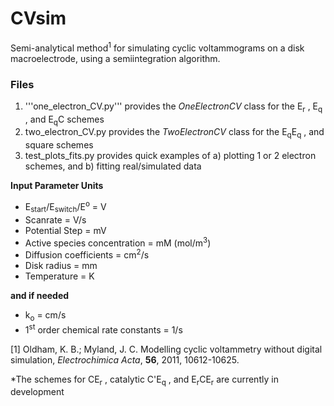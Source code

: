 # CVsim
Semi-analytical method<sup>1</sup> for simulating cyclic voltammograms on a disk macroelectrode, using a semiintegration algorithm.

### Files
1. '''one_electron_CV.py''' provides the *OneElectronCV* class for the E<sub>r</sub> , E<sub>q</sub> , and E<sub>q</sub>C schemes
2. two_electron_CV.py provides the *TwoElectronCV* class for the E<sub>q</sub>E<sub>q</sub> , and square schemes
3. test_plots_fits.py provides quick examples of a) plotting 1 or 2 electron schemes, and b) fitting real/simulated data

**Input Parameter Units**
- E<sub>start</sub>/E<sub>switch</sub>/E<sup>o</sup> = V
- Scanrate = V/s
- Potential Step = mV
- Active species concentration = mM (mol/m<sup>3</sup>)
- Diffusion coefficients = cm<sup>2</sup>/s
- Disk radius = mm
- Temperature = K

**and if needed**
- k<sub>o</sub> = cm/s
- 1<sup>st</sup> order chemical rate constants = 1/s


[1] Oldham, K. B.; Myland, J. C. Modelling cyclic voltammetry without 
    digital simulation, *Electrochimica Acta*, **56**, 2011, 10612-10625.

*The schemes for CE<sub>r</sub> , catalytic C'E<sub>q</sub> , and E<sub>r</sub>CE<sub>r</sub> are currently in development
